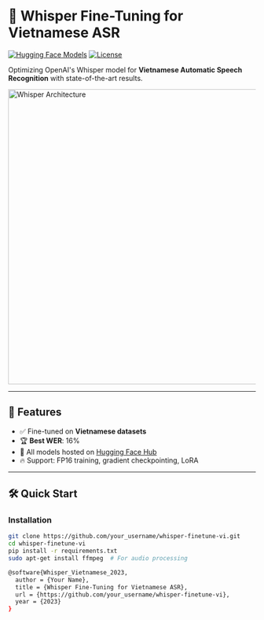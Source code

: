 # 🎤 Whisper Fine-Tuning for Vietnamese ASR

[![Hugging Face Models](https://img.shields.io/badge/🤗_Hugging_Face-Models-yellow)](https://huggingface.co/HoaDoan1710)
[![License](https://img.shields.io/badge/License-Apache_2.0-blue)](LICENSE)

Optimizing OpenAI's Whisper model for **Vietnamese Automatic Speech Recognition** with state-of-the-art results.

<img src="https://raw.githubusercontent.com/openai/whisper/main/approach.png" width="600" alt="Whisper Architecture">

---

## 🚀 Features
- ✅ Fine-tuned on **Vietnamese datasets** 
- 🏆 **Best WER**: 16%
- 🤗 All models hosted on [Hugging Face Hub](https://huggingface.co/HoaDoan1710)
- 🔥 Support: FP16 training, gradient checkpointing, LoRA

---

## 🛠 Quick Start
### Installation
```bash
git clone https://github.com/your_username/whisper-finetune-vi.git
cd whisper-finetune-vi
pip install -r requirements.txt
sudo apt-get install ffmpeg  # For audio processing

@software{Whisper_Vietnamese_2023,
  author = {Your Name},
  title = {Whisper Fine-Tuning for Vietnamese ASR},
  url = {https://github.com/your_username/whisper-finetune-vi},
  year = {2023}
}
